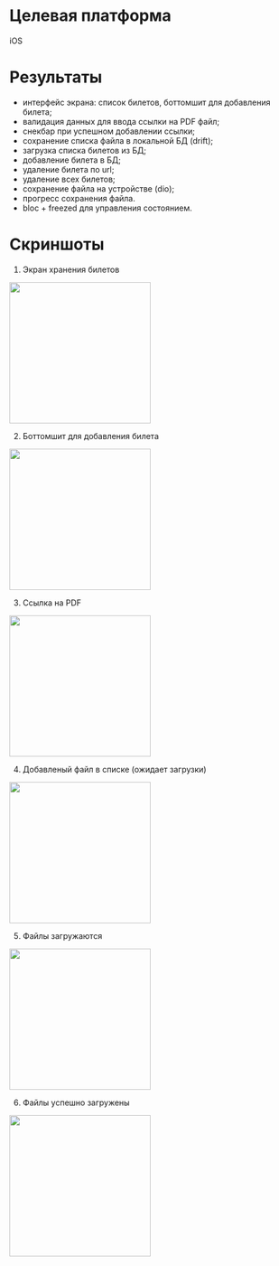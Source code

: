 # Целевая платформа

iOS

# Результаты

- интерфейс экрана: список билетов, боттомшит для добавления билета;
- валидация данных для ввода ссылки на PDF файл;
- снекбар при успешном добавлении ссылки;
- сохранение списка файла в локальной БД (drift);
- загрузка списка билетов из БД;
- добавление билета в БД;
- удаление билета по url;
- удаление всех билетов;
- сохранение файла на устройстве (dio);
- прогресс сохранения файла.
- bloc + freezed для управления состоянием.

# Скриншоты

1. Экран хранения билетов

<img src="assets/screen.png" width="250">

2. Боттомшит для добавления билета

<img src="assets/add_ticket.png" width="250">

3. Ссылка на PDF

<img src="assets/add_ticket_text.png" width="250">

4. Добавленый файл в списке (ожидает загрузки)

<img src="assets/waiting_for_load.png" width="250">

5. Файлы загружаются

<img src="assets/loading.png" width="250">

6. Файлы успешно загружены 

<img src="assets/loaded.png" width="250">

